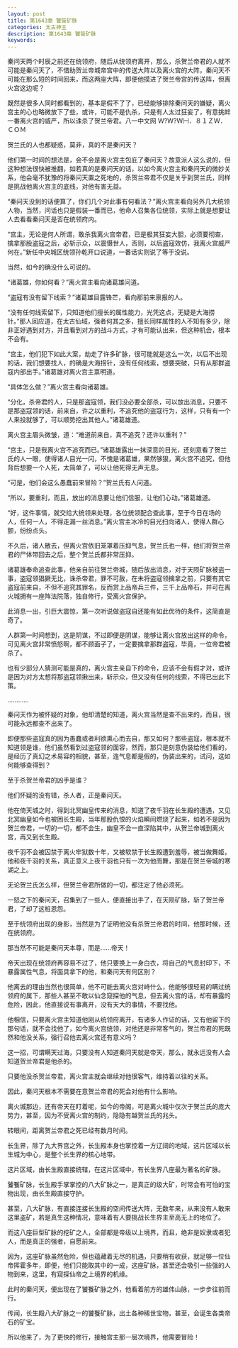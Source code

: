 ```yaml
---
layout: post
title: 第1643章 饕餮矿脉
categories: 太古神王
description: 第1643章 饕餮矿脉
keywords:
---
```


秦问天两个时辰之前还在统领府，随后从统领府离开，那么，杀贺兰帝君的人就不可能是秦问天了，不借助贺兰帝城帝宫中的传送大阵以及离火宫的大阵，秦问天不可能在那么短的时间回来，而这两座大阵，即便他摸进了贺兰帝宫的传送阵，但离火宫这边呢？

既然是很多人同时都看到的，基本是假不了了，已经能够排除秦问天的嫌疑，离火宫主的心也略微放下了些，或许，可能不是仇杀，只是有人太过狂妄了，有意挑衅一番离火宫的威严，所以诛杀了贺兰帝君。八一中文网  Ｗ?Ｗ?Ｗ㈠．８１ＺＷ．ＣＯＭ

贺兰氏的人也都疑惑，莫非，真的不是秦问天？

他们第一时间的想法是，会不会是离火宫主包庇了秦问天？故意派人这么说的，但这种想法很快被推翻，如若真的是秦问天的话，以如今离火宫主和秦问天的微妙关系，他会毫不犹豫的将秦问天置之死地的，杀贺兰帝君不仅是关乎到贺兰氏，同样是挑战他离火宫主的底线，对他有害无益。

“秦问天没到的话便算了，你们几个对此事有何看法？”离火宫主看向另外几大统领人物，当然，问话也只是假装一番而已，他命人召集各位统领，实际上就是想要让人去看看秦问天是否在统领府内。

“宫主，无论是何人所谓，敢杀我离火宫帝君，已是极其狂妄大胆，必须要彻查，擒拿那股盗寇之后，必斩示众，以震慑世人，否则，以后盗寇效仿，我离火宫威严何在。”新任中央城区统领孙乾开口说道，一番话实则说了等于没说。

当然，如今的确没什么可说的。

“诸葛雄，你如何看？”离火宫主看向诸葛雄问道。

“盗寇有没有留下线索？”诸葛雄目露锋芒，看向那前来禀报的人。

“没有任何线索留下，只知道他们擅长的属性能力，光凭这点，无疑是大海捞针。”那人回应道，在太古仙域，强者何其之多，擅长同样属性的人不知有多少，除非正好遇到对方，并且看到对方的战斗方式，才有可能认出来，但这种机会，根本不会有。

“宫主，他们犯下如此大案，劫走了许多矿脉，很可能就是这么一次，以后不出现的话，我们想要找人，的确是大海捞针，没有任何线索，想要突破，只有从那群盗寇内部出手。”诸葛雄对离火宫主禀明道。

“具体怎么做？”离火宫主看向诸葛雄。

“分化，杀帝君的人，只是那盗寇领，我们没必要全部杀，可以放出消息，只要不是那盗寇领的话，前来自，许之以重利，不追究他的盗寇行为，这样，只有有一个人来投就够了，可以顺势挖出其他人。”诸葛雄道。

离火宫主眉头微皱，道：“难道前来自，真不追究？还许以重利？”

“宫主，只是我离火宫不追究而已。”诸葛雄露出一抹深意的目光，还刻意看了贺兰氏的人一眼，使得诸人目光一闪，不愧是诸葛雄，果然够狠，离火宫不追究，但他背后想要一个人死，太简单了，可以让他死得无声无息。

“可是，他们会这么愚蠢前来冒险？”贺兰氏有人问道。

“所以，要重利，而且，放出的消息要让他们信服，让他们心动。”诸葛雄道。

“好，这件事情，就交给大统领来处理，各位统领配合查此事，至于今日在场的人，任何一人，不得走漏一丝消息。”离火宫主冰冷的目光扫向诸人，使得人群心颤，纷纷点头。

不久后，诸人散去，但离火宫依旧笼罩着压抑气息，贺兰氏也一样，他们将贺兰帝君的尸体带回去之后，整个贺兰氏都非常压抑。

诸葛雄奉命追查此事，他亲自前往贺兰帝城，随后放出消息，对于天陨矿脉被盗一事，盗寇领猖獗无比，诛杀帝君，罪不可赦，在未将盗寇领擒拿之前，只要有其它盗寇前来自，不但不追究其罪名，反而赏上品帝兵三件，三千上品帝石，并可在离火城拥有一座阵法院落，独自修行，受离火宫保护。

此消息一出，引巨大震惊，第一次听说做盗寇自还能有如此优待的条件，这简直是奇了。

人群第一时间想到，这是阴谋，不过即便是阴谋，能够让离火宫放出这样的命令，可见离火宫非常愤怒啊，都不顾面子了，一定要擒拿那群盗寇，毕竟，一位帝君被杀了。

也有少部分人猜测可能是真的，离火宫主亲自下的命令，应该不会有假才对，或许是因为对方太想将那盗寇领揪出来，斩示众，但又没有任何的线索，不得已出此下策。

…………

秦问天作为被怀疑的对象，他却清楚的知道，离火宫当然是查不出来的，而且，很可能永远都查不出来了。

即便那些盗寇真的因为愚蠢或者利欲熏心而去自，那又如何？那些盗寇，根本就不知道领是谁，他们虽然看到过盗寇领的面容，然而，那只是刻意伪装给他们看的，是经历了真幻之术易容的相貌，甚至，连气息都是假的，伪装出来的，试问，这如何能够查得到？

至于杀贺兰帝君的凶手是谁？

他们怀疑的没有错，杀人者，正是秦问天。

他在倚天城之时，得到北冥幽皇传来的消息，知道了夜千羽在长生殿的遭遇，又见北冥幽皇如今也被困长生殿，当年那股仇恨的火焰瞬间燃烧了起来，如若不是因为贺兰帝君，一切的一切，都不会生，幽皇不会一直深陷其中，从贺兰帝城到离火宫，再又到长生殿。

夜千羽不会被囚禁于离火牢狱数十年，又被软禁于长生殿遭到羞辱，被当做舞姬，他和夜千羽的关系，真正意义上夜千羽也只有一次为他而舞，那是在贺兰帝城的寒湖之上。

无论贺兰氏怎么样，但贺兰帝君所做的一切，都注定了他必须死。

一怒之下的秦问天，召集到了一些人，便直接出手了，在天陨矿脉，斩了贺兰帝君，了却了这桩恩怨。

至于统领府出现的身影，当然是为了证明他没有杀贺兰帝君的时间，他那时候，还在统领府。

那当然不可能是秦问天本尊，而是……帝天！

帝天出现在统领府再容易不过了，他只要换上一身白衣，将自己的气息封印下，不暴露属性气息，将面具拿下的他，和秦问天有何区别？

他离去的理由当然也很简单，他不可能去离火宫对峙什么，他能够很轻易的瞒过统领府的属下，那些人甚至不敢以仙念窥探他的气息，但去离火宫的话，却有暴露的危险，因此，他直接说有事离开，没有天大的事情，不要找他。

他相信，只要离火宫主知道他刚从统领府离开，有诸多人作证的话，又有他留下的那句话，就不会找他了，如今离火宫统领，对他还是非常客气的，贺兰帝君的死既然和他没关系，强行召他去离火宫还有意义吗？

这一招，可谓瞒天过海，只要没有人知道秦问天就是帝天，那么，就永远没有人会知道贺兰帝君是他杀的。

只要他没杀贺兰帝君，离火宫主就会继续对他很客气，维持着以往的关系。

因此，秦问天根本不需要在意贺兰帝君的死会对他有什么影响。

离火城那边，还有帝天在盯着呢，如今的帝阁，可是离火城中仅次于贺兰氏的庞大势力，甚至，因为不受离火宫的制约，隐隐有越贺兰氏的兆头。

转眼间，距离贺兰帝君之死已经有数月时间。

长生界，除了九大界宫之外，长生殿本身也掌控着一方辽阔的地域，这片区域以长生城为中心，是整个长生界的核心地带。

这片区域，由长生殿直接统辖，在这片区域中，有长生界八座最为著名的矿脉。

饕餮矿脉，长生殿手掌掌控的八大矿脉之一，是真正的级大矿，时常会有可怕的宝物出现，由长生殿直接守护。

甚至，八大矿脉，有直接连接长生殿的空间传送大阵，无数年来，从来没有人敢来这里盗矿，若是真生这种情况，意味着有人要挑战长生界主至高无上的地位了。

而这八座巨型矿脉的挖矿之人，全部都是帝级以上境界，而且，绝非是奴隶或者犯人，而是真正的强者，自愿前来。

因为，这座矿脉虽然危险，但也蕴藏着无尽的机遇，只要稍有收获，就足够一位仙帝挥霍多年，即便，他们只能取其中的一成，这座矿脉，甚至还会吸引一些强的人物到来，这里，有窥探仙帝之上境界的机缘。

此时的秦问天，便出现在了饕餮矿脉之外，他看着前方的雄伟山脉，一步步往前而行。

传闻，长生殿八大矿脉之一的饕餮矿脉，出土各种稀世宝物，甚至，会诞生各类帝石的矿宝。

所以他来了，为了更快的修行，接触宫主那一层次境界，他需要冒险！
